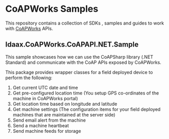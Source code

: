 # CoAPWorks Samples
This repository contains a collection of SDKs , samples and guides to work with [CoAPWorks](https://coapworks.com) APIs.

## Idaax.CoAPWorks.CoAPAPI.NET.Sample
This sample showcases how we can use the CoAPSharp library (.NET Standard) and communicate with the CoAP APIs exposed by CoAPWorks.

This package provides wrapper classes for a field deployed device to perform the following:

1. Get current UTC date and time
2. Get pre-configured location time (You setup GPS co-ordinates of the machine in CoAPWorks portal)
3. Get location time based on longitude and latitude
4. Get machine settings (The configuration items for your field deployed machines that are maintained at the server side)
5. Send email alert from the machine
6. Send a machine heartbeat
7. Send machine feeds for storage

